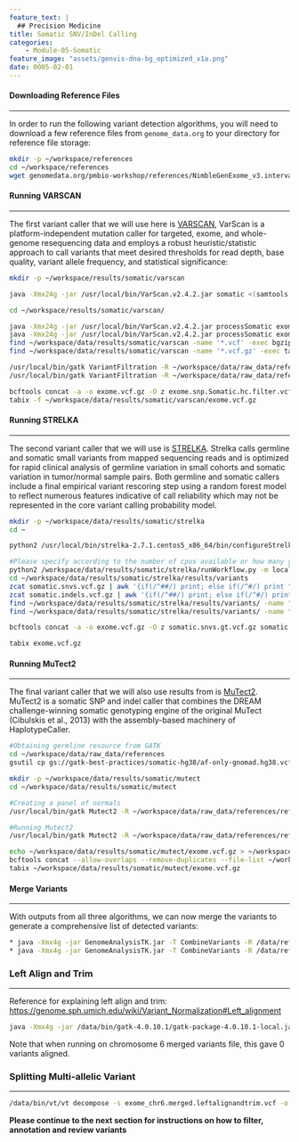 ```yaml
---
feature_text: |
  ## Precision Medicine
title: Somatic SNV/InDel Calling
categories:
    - Module-05-Somatic
feature_image: "assets/genvis-dna-bg_optimized_v1a.png"
date: 0005-02-01
---
```


#### Downloading Reference Files
__________________________  
In order to run the following variant detection algorithms, you will need to download a few reference files from `genome_data.org` to your directory for reference file storage:

```bash
mkdir -p ~/workspace/references
cd ~/workspace/references
wget genomedata.org/pmbio-workshop/references/NimbleGenExome_v3.interval_list
```

#### Running VARSCAN
__________________________  

The first variant caller that we will use here is [VARSCAN](http://varscan.sourceforge.net/), VarScan is a platform-independent mutation caller for targeted, exome, and whole-genome resequencing data and employs a robust heuristic/statistic approach to call variants that meet desired thresholds for read depth, base quality, variant allele frequency, and statistical significance:
```bash
mkdir -p ~/workspace/results/somatic/varscan

java -Xmx24g -jar /usr/local/bin/VarScan.v2.4.2.jar somatic <(samtools mpileup -l ~/workspace/results/inputs/SeqCap_EZ_Exome_v3_hg38_primary_targets.v2.bed --no-BAQ -f ~/workspace/references/genome/GRCh38_full_analysis_set_plus_decoy_hla.fa ~/workspace/results/align/final/Exome_Norm_sorted_mrkdup_bqsr.bam ~/workspace/results/align/final/Exome_Tumor_sorted_mrkdup_bqsr.bam) ~/workspace/results/somatic/varscan/exome --mpileup 1 --output-vcf

cd ~/workspace/results/somatic/varscan/

java -Xmx24g -jar /usr/local/bin/VarScan.v2.4.2.jar processSomatic exome.snp.vcf exome.snp
java -Xmx24g -jar /usr/local/bin/VarScan.v2.4.2.jar processSomatic exome.indel.vcf exome.indel
find ~/workspace/data/results/somatic/varscan -name '*.vcf' -exec bgzip -f {} \;
find ~/workspace/data/results/somatic/varscan -name '*.vcf.gz' -exec tabix -f {} \;

/usr/local/bin/gatk VariantFiltration -R ~/workspace/data/raw_data/references/GRCh38_full_analysis_set_plus_decoy_hla.fa -V exome.snp.Somatic.vcf.gz --mask exome.snp.Somatic.hc.vcf.gz --mask-name "processSomatic" --filter-not-in-mask -O exome.snp.Somatic.hc.filter.vcf.gz
/usr/local/bin/gatk VariantFiltration -R ~/workspace/data/raw_data/references/GRCh38_full_analysis_set_plus_decoy_hla.fa -V exome.indel.Somatic.vcf.gz --mask exome.indel.Somatic.hc.vcf.gz --mask-name "processSomatic" --filter-not-in-mask -O exome.indel.Somatic.hc.filter.vcf.gz

bcftools concat -a -o exome.vcf.gz -O z exome.snp.Somatic.hc.filter.vcf.gz exome.indel.Somatic.hc.filter.vcf.gz
tabix -f ~/workspace/data/results/somatic/varscan/exome.vcf.gz
```

#### **Running STRELKA**
__________________________  
The second variant caller that we will use is [STRELKA](https://github.com/Illumina/strelka/blob/master/docs/userGuide/README.md). Strelka calls germline and somatic small variants from mapped sequencing reads and is optimized for rapid clinical analysis of germline variation in small cohorts and somatic variation in tumor/normal sample pairs. Both germline and somatic callers include a final empirical variant rescoring step using a random forest model to reflect numerous features indicative of call reliability which may not be represented in the core variant calling probability model.

```bash
mkdir -p ~/workspace/data/results/somatic/strelka
cd ~

python2 /usr/local/bin/strelka-2.7.1.centos5_x86_64/bin/configureStrelkaSomaticWorkflow.py --normalBam=/workspace/data/DNA_alignments/chr6+chr17/final/Exome_Norm_sorted_mrkdup_bqsr.bam --tumorBam=/workspace/data/DNA_alignments/chr6+chr17/final/Exome_Tumor_sorted_mrkdup_bqsr.bam --referenceFasta=/workspace/data/raw_data/references/ref_genome.fa --exome --runDir=/workspace/data/results/somatic/strelka

#Please specify according to the number of cpus available or how many you would like to allocate to this job. In this case, four were given.
python2 /workspace/data/results/somatic/strelka/runWorkflow.py -m local -j 4
cd ~/workspace/data/results/somatic/strelka/results/variants
zcat somatic.snvs.vcf.gz | awk '{if(/^##/) print; else if(/^#/) print "##FORMAT=<ID=GT,Number=1,Type=String,Description=\"Genotype\">\n"$0; else print $1"\t"$2"\t"$3"\t"$4"\t"$5"\t"$6"\t"$7"\t"$8"\tGT:"$9"\t./.:"$10"\t./.:"$11;}' - > somatic.snvs.gt.vcf
zcat somatic.indels.vcf.gz | awk '{if(/^##/) print; else if(/^#/) print "##FORMAT=<ID=GT,Number=1,Type=String,Description=\"Genotype\">\n"$0; else print $1"\t"$2"\t"$3"\t"$4"\t"$5"\t"$6"\t"$7"\t"$8"\tGT:"$9"\t./.:"$10"\t./.:"$11;}' - > somatic.indels.gt.vcf
find ~/workspace/data/results/somatic/strelka/results/variants/ -name "*.vcf" -exec bgzip -f {} \;
find ~/workspace/data/results/somatic/strelka/results/variants/ -name "*.vcf.gz" -exec tabix -f {} \;

bcftools concat -a -o exome.vcf.gz -O z somatic.snvs.gt.vcf.gz somatic.indels.gt.vcf.gz

tabix exome.vcf.gz
```

#### **Running MuTect2**
__________________________
The final variant caller that we will also use results from is [MuTect2](https://software.broadinstitute.org/gatk/documentation/tooldocs/3.8-0/org_broadinstitute_gatk_tools_walkers_cancer_m2_MuTect2.php). MuTect2 is a somatic SNP and indel caller that combines the DREAM challenge-winning somatic genotyping engine of the original MuTect (Cibulskis et al., 2013) with the assembly-based machinery of HaplotypeCaller.

```bash
#Obtaining germline resource from GATK
cd ~/workspace/data/raw_data/references
gsutil cp gs://gatk-best-practices/somatic-hg38/af-only-gnomad.hg38.vcf.gz ./

mkdir -p ~/workspace/data/results/somatic/mutect
cd ~/workspace/data/results/somatic/mutect

#Creating a panel of normals
/usr/local/bin/gatk Mutect2 -R ~/workspace/data/raw_data/references/ref_genome.fa -I ~/workspace/data/DNA_alignments/chr6+chr17/final/Exome_Norm_sorted_mrkdup_bqsr.bam -tumor-sample HCC1395BL_DNA -O Exome_Norm_PON.vcf.gz

#Running Mutect2
/usr/local/bin/gatk Mutect2 -R ~/workspace/data/raw_data/references/ref_genome.fa -I ~/workspace/data/DNA_alignments/chr6+chr17/final/Exome_Tumor_sorted_mrkdup_bqsr.bam -tumor HCC1395_DNA -I ~/workspace/data/DNA_alignments/chr6+chr17/final/Exome_Norm_sorted_mrkdup_bqsr.bam -normal HCC1395BL_DNA --germline-resource ~/workspace/data/raw_data/references/af-only-gnomad.hg38.vcf.gz --af-of-alleles-not-in-resource 0.00003125 --panel-of-normals ~/workspace/data/results/somatic/mutect/Exome_Norm_PON.vcf.gz -O ~/workspace/data/results/somatic/mutect/exome.vcf.gz -L chr6 -L chr17

echo ~/workspace/data/results/somatic/mutect/exome.vcf.gz > ~/workspace/data/results/somatic/mutect/exome_vcf.fof
bcftools concat --allow-overlaps --remove-duplicates --file-list ~/workspace/data/results/somatic/mutect/exome_vcf.fof --output-type z --output ~/workspace/data/results/somatic/mutect/exome.vcf.gz
tabix ~/workspace/data/results/somatic/mutect/exome.vcf.gz
```

#### **Merge Variants**
__________________________
With outputs from all three algorithms, we can now merge the variants to generate a comprehensive list of detected variants:
```bash
* java -Xmx4g -jar GenomeAnalysisTK.jar -T CombineVariants -R /data/reference/GRCh38_full_analysis_set_plus_decoy_hla.fa -genotypeMergeOptions UNIQUIFY --variant:varscan /data/varscan/exome.vcf.gz --variant:strelka /data/strelka/exome.vcf.gz --variant:mutect /data/mutect/exome.vcf.gz -o /data/exome.unique.vcf.gz
* java -Xmx4g -jar GenomeAnalysisTK.jar -T CombineVariants -R /data/reference/GRCh38_full_analysis_set_plus_decoy_hla.fa -genotypeMergeOptions PRIORITIZE --rod_priority_list mutect,varscan,strelka --variant:varscan /data/varscan/exome.vcf.gz --variant:strelka strelka/exome.vcf.gz --variant:mutect /data/mutect/exome.vcf.gz -o /data/exome.merged.vcf
```

### **Left Align and Trim**
__________________________
Reference for explaining left align and trim:
https://genome.sph.umich.edu/wiki/Variant_Normalization#Left_alignment
```bash
java -Xmx4g -jar /data/bin/gatk-4.0.10.1/gatk-package-4.0.10.1-local.jar LeftAlignAndTrimVariants -V /data/exome_chr6.merged.vcf -O exome_chr6.merged.leftalignandtrim.vcf -R /data/reference/GRCh38_full_analysis_set_plus_decoy_hla.fa
```

Note that when running on chromosome 6 merged variants file, this gave 0 variants aligned.

### **Splitting Multi-allelic Variant**
__________________________
```bash
/data/bin/vt/vt decompose -s exome_chr6.merged.leftalignandtrim.vcf -o exome_chr6.merged.leftalignandtrim.decomposed.vcf
```

**Please continue to the next section for instructions on how to filter, annotation and review variants**
